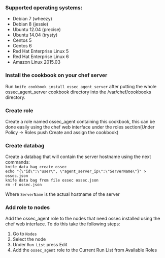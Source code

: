 ### Supported operating systems:
- Debian 7 (wheezy)
- Debian 8 (jessie)
- Ubuntu 12.04 (precise)
- Ubuntu 14.04 (trysty)
- Centos 5
- Centos 6
- Red Hat Enterprise Linux 5
- Red Hat Enterprise Linux 6
- Amazon Linux 2015.03

### Install the cookbook on your chef server

Run ```knife cookbook install ossec_agent_server``` after putting the whole ossec_agent_server cookbook directory into the /var/chef/cookbooks directory.

### Create role

Create a role named ossec_agent containing this cookbook, this can be done easily using the chef web interface under the roles section(Under Policy -> Roles push Create and assign the cookbook)

### Create databag

Create a databag that will contain the server hostname using the next commands:</br>
```knife data bag create ossec```</br>
```echo "{\"id\":\"user\", \"agent_server_ip\":\"ServerName\"}" > ossec.json```</br>
```knife data bag from file ossec ossec.json```</br>
```rm -f ossec.json```</br>

Where ```ServerName``` is the actual hostname of the server

### Add role to nodes 

Add the ossec_agent role to the nodes that need ossec installed using the chef web interface. To do this take the following steps:</br>
1. Go to ```Nodes```</br>
2. Select the node</br>
3. Under ```Run List``` press Edit</br>
4. Add the ```ossec_agent``` role to the Current Run List from Available Roles</br>

